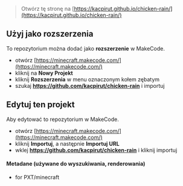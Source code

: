 
> Otwórz tę stronę na [https://kacpirut.github.io/chicken-rain/](https://kacpirut.github.io/chicken-rain/)

## Użyj jako rozszerzenia

To repozytorium można dodać jako **rozszerzenie** w MakeCode.

* otwórz [https://minecraft.makecode.com/](https://minecraft.makecode.com/)
* kliknij na **Nowy Projekt**
* kliknij **Rozszerzenia** w menu oznaczonym kołem zębatym
* szukaj **https://github.com/kacpirut/chicken-rain** i importuj

## Edytuj ten projekt

Aby edytować to repozytorium w MakeCode.

* otwórz [https://minecraft.makecode.com/](https://minecraft.makecode.com/)
* kliknij **Importuj**, a następnie **Importuj URL**
* wklej **https://github.com/kacpirut/chicken-rain** i kliknij importuj

#### Metadane (używane do wyszukiwania, renderowania)

* for PXT/minecraft
<script src="https://makecode.com/gh-pages-embed.js"></script><script>makeCodeRender("{{ site.makecode.home_url }}", "{{ site.github.owner_name }}/{{ site.github.repository_name }}");</script>
